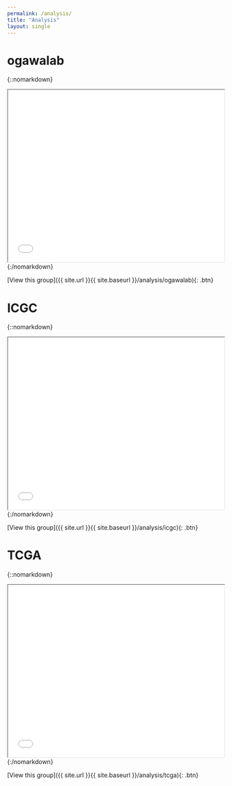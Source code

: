 ```yaml
---
permalink: /analysis/
title: "Analysis"
layout: single
---
```


<style type="text/css">
iframe {
  border-collapse: separate;
  border-spacing: 0px 10px;
  width: 100%;
  height: 400px;
}
</style>

# ogawalab

{::nomarkdown}
<iframe src="{{ site.url }}{{ site.baseurl }}/graphs/ogawalab.html"></iframe>
{:/nomarkdown}

[View this group]({{ site.url }}{{ site.baseurl }}/analysis/ogawalab){: .btn}

# ICGC

{::nomarkdown}
<iframe src="{{ site.url }}{{ site.baseurl }}/graphs/ogawalab.html"></iframe>
{:/nomarkdown}

[View this group]({{ site.url }}{{ site.baseurl }}/analysis/icgc){: .btn}

# TCGA

{::nomarkdown}
<iframe src="{{ site.url }}{{ site.baseurl }}/graphs/ogawalab.html"></iframe>
{:/nomarkdown}

[View this group]({{ site.url }}{{ site.baseurl }}/analysis/tcga){: .btn}

